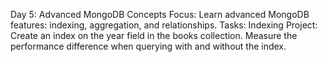 Day 5: Advanced MongoDB Concepts
Focus:
Learn advanced MongoDB features: indexing, aggregation, and relationships.
Tasks:
Indexing Project:
Create an index on the year field in the books collection.
Measure the performance difference when querying with and without the index.
